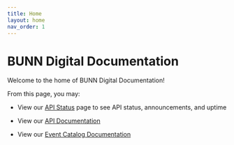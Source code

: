 ```yaml
---
title: Home
layout: home
nav_order: 1
---
```


# BUNN Digital Documentation

Welcome to the home of BUNN Digital Documentation!

From this page, you may:

- View our [API Status](https://status.bunn.com) page to see API status, announcements, and uptime

- View our [API Documentation](apis/)

- View our [Event Catalog Documentation](event-catalog/)

